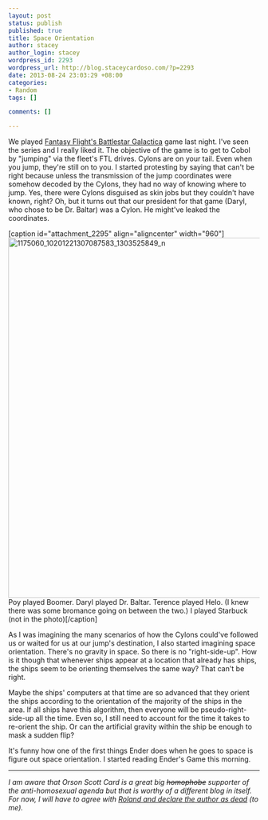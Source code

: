 ```yaml
--- 
layout: post
status: publish
published: true
title: Space Orientation
author: stacey
author_login: stacey
wordpress_id: 2293
wordpress_url: http://blog.staceycardoso.com/?p=2293
date: 2013-08-24 23:03:29 +08:00
categories: 
- Random
tags: []

comments: []

---
```

We played <a href="http://www.fantasyflightgames.com/edge_minisite.asp?eidm=18&amp;enmi=Battlestar%20Galactica" target="_blank">Fantasy Flight's Battlestar Galactica</a> game last night. I've seen the series and I really liked it. The objective of the game is to get to Cobol by "jumping" via the fleet's FTL drives. Cylons are on your tail. Even when you jump, they're still on to you. I started protesting by saying that can't be right because unless the transmission of the jump coordinates were somehow decoded by the Cylons, they had no way of knowing where to jump. Yes, there were Cylons disguised as skin jobs but they couldn't have known, right? Oh, but it turns out that our president for that game (Daryl, who chose to be Dr. Baltar) was a Cylon. He might've leaked the coordinates.

[caption id="attachment_2295" align="aligncenter" width="960"]<a href="http://blog.staceycardoso.com/wp-content/uploads/2013/08/1175060_10201221307087583_1303525849_n.jpg"><img class=" wp-image-2295" alt="1175060_10201221307087583_1303525849_n" src="http://blog.staceycardoso.com/wp-content/uploads/2013/08/1175060_10201221307087583_1303525849_n.jpg" width="960" height="720" /></a> Poy played Boomer. Daryl played Dr. Baltar. Terence played Helo. (I knew there was some bromance going on between the two.) I played Starbuck (not in the photo)[/caption]

As I was imagining the many scenarios of how the Cylons could've followed us or waited for us at our jump's destination, I also started imagining space orientation. There's no gravity in space. So there is no "right-side-up". How is it though that whenever ships appear at a location that already has ships, the ships seem to be orienting themselves the same way? That can't be right.

Maybe the ships' computers at that time are so advanced that they orient the ships according to the orientation of the majority of the ships in the area. If all ships have this algorithm, then everyone will be pseudo-right-side-up all the time. Even so, I still need to account for the time it takes to re-orient the ship. Or can the artificial gravity within the ship be enough to mask a sudden flip?

It's funny how one of the first things Ender does when he goes to space is figure out space orientation. I started reading Ender's Game this morning.

<hr />

<em>
I am aware that Orson Scott Card is a great big <del datetime="2013-08-24T14:16:41+00:00">homophobe</del> supporter of the anti-homosexual agenda but that is worthy of a different blog in itself. For now, I will have to agree with <a href="http://en.wikipedia.org/wiki/Death_of_the_Author" target="_blank">Roland and declare the author as dead</a> (to me).
</em>
